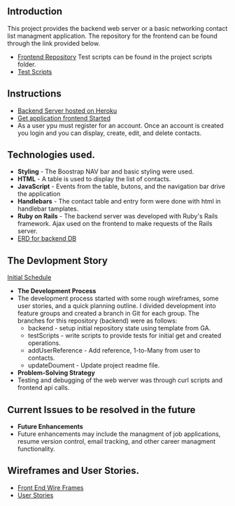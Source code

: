 ## Introduction
This project provides the backend web server or a basic networking contact list
managment application. The repository for the frontend can be found through the
link provided below.
- [Frontend Repository](https://github.com/ajackson57/aj-networking-contacts-frontend)
Test scripts can be found in the project scripts folder.
- [Test Scripts](https://github.com/ajackson57/aj-networking-contacts-backend/tree/master/scripts)

## Instructions
- [Backend Server hosted on Heroku](https://gentle-crag-17128.herokuapp.com/)
- [Get application frontend Started](https://ajackson57.github.io/aj-networking-contacts-frontend/)
- As a user ypu must register for an account. Once an account is created you
  login and you can display, create, edit, and delete contacts.

## Technologies used.
- **Styling** - The Boostrap NAV bar and basic styling were used.
- **HTML** - A table is used to display the list of contacts.
- **JavaScript** - Events from the table, butons, and the navigation bar drive
  the application
- **Handlebars** - The contact table and entry form were done with html in
  handlebar tamplates.
- **Ruby on Rails** - The backend server was developed with Ruby's Rails
  framework. Ajax used on the frontend to make requests of the Rails server.
- [ERD for backend DB](https://github.com/ajackson57/aj-networking-contacts-frontend/blob/master/GA-WDI-Project2-ERD.pdf)

## The Devlopment Story
[Initial Schedule](https://github.com/ajackson57/aj-networking-contacts-frontend/blob/master/Schedule.pdf)
 - **The Development Process**
 - The development process started with some rough wireframes, some user
   stories, and a quick planning outline. I divided development into feature
   groups and created a branch in Git for each group. The branches for this
   repository (backend) were as follows:
     - backend - setup initial repository state using template from GA.
     - testScripts - write scripts to provide tests for initial get and created
       operations.
     - addUserReference - Add reference, 1-to-Many from user to contacts.
     - updateDoument - Update project readme file.
 - **Problem-Solving Strategy**
 - Testing and debugging of the web werver was through curl scripts and frontend
   api calls.

## Current Issues to be resolved in the future
- **Future Enhancements**
- Future enhancements may include the managment of job applications, resume
  version control, email tracking, and other career managment functionality.

## Wireframes and User Stories.
- [Front End Wire Frames](https://github.com/ajackson57/aj-networking-contacts-frontend/blob/master/wireframes/network-wireframe.pdf)
- [User Stories](https://github.com/ajackson57/aj-networking-contacts-frontend/blob/master/user-stories.md)
